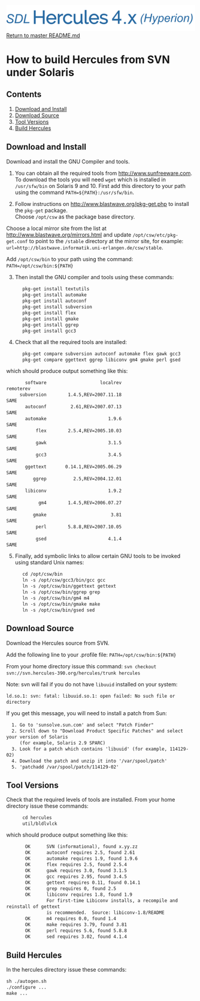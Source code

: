 ![test image](images/image_header_herculeshyperionSDL.png)
[Return to master README.md](../README.md)

# How to build Hercules from SVN under Solaris
## Contents

1. [Download and Install](#Download-and-Install)
2. [Download Source](#Download-Source)
3. [Tool Versions](#Tool-Versions)
4. [Build Hercules](#Build-Hercules)

## Download and Install

Download and install the GNU Compiler and tools.

1. You can obtain all the required tools from http://www.sunfreeware.com.
To download the tools you will need `wget` which is installed in `/usr/sfw/bin` on Solaris 9 and 10.
First add this directory to your path using the command `PATH=${PATH}:/usr/sfw/bin`.

2. Follow instructions on http://www.blastwave.org/pkg-get.php to install the `pkg-get` package.  
Choose `/opt/csw` as the package base directory.

Choose a local mirror site from the list at http://www.blastwave.org/mirrors.html and update `/opt/csw/etc/pkg-get.conf` to point to the `/stable` directory at the mirror site, for example: `url=http://blastwave.informatik.uni-erlangen.de/csw/stable`.
  
Add `/opt/csw/bin` to your path using the command: `PATH=/opt/csw/bin:${PATH}`
  
3. Then install the GNU compiler and tools using these commands:

```
      pkg-get install textutils
      pkg-get install automake
      pkg-get install autoconf
      pkg-get install subversion
      pkg-get install flex
      pkg-get install gmake
      pkg-get install ggrep
      pkg-get install gcc3
```

4. Check that all the required tools are installed:

```
      pkg-get compare subversion autoconf automake flex gawk gcc3
      pkg-get compare ggettext ggrep libiconv gm4 gmake perl gsed
```

which should produce output something like this:


```
       software                    localrev                   remoterev
     subversion        1.4.5,REV=2007.11.18                        SAME
       autoconf         2.61,REV=2007.07.13                        SAME
       automake                       1.9.6                        SAME
           flex        2.5.4,REV=2005.10.03                        SAME
           gawk                       3.1.5                        SAME
           gcc3                       3.4.5                        SAME
       ggettext       0.14.1,REV=2005.06.29                        SAME
          ggrep          2.5,REV=2004.12.01                        SAME
       libiconv                       1.9.2                        SAME
            gm4        1.4.5,REV=2006.07.27                        SAME
          gmake                        3.81                        SAME
           perl        5.8.8,REV=2007.10.05                        SAME
           gsed                       4.1.4                        SAME
```

5. Finally, add symbolic links to allow certain GNU tools to be invoked using standard Unix names:


```
      cd /opt/csw/bin
      ln -s /opt/csw/gcc3/bin/gcc gcc
      ln -s /opt/csw/bin/ggettext gettext
      ln -s /opt/csw/bin/ggrep grep
      ln -s /opt/csw/bin/gm4 m4
      ln -s /opt/csw/bin/gmake make
      ln -s /opt/csw/bin/gsed sed
```

## Download Source

Download the Hercules source from SVN.  

Add the following line to your .profile file: `PATH=/opt/csw/bin:${PATH}`
  
From your home directory issue this command: `svn checkout svn://svn.hercules-390.org/hercules/trunk hercules` 
 
Note: svn will fail if you do not have `libuuid` installed on your system: 
 
    ld.so.1: svn: fatal: libuuid.so.1: open failed: No such file or directory

If you get this message, you will need to install a patch from Sun:
  
      1. Go to 'sunsolve.sun.com' and select "Patch Finder"  
      2. Scroll down to "Download Product Specific Patches" and select your version of Solaris
         (for example, Solaris 2.9 SPARC)  
      3. Look for a patch which contains 'libuuid' (for example, 114129-02)  
      4. Download the patch and unzip it into '/var/spool/patch'  
      5. 'patchadd /var/spool/patch/114129-02'

## Tool Versions

Check that the required levels of tools are installed. From your home directory issue these commands: 
 
```
      cd hercules
      util/bldlvlck
```  

which should produce output something like this:

```
       OK      SVN (informational), found x.yy.zz
       OK      autoconf requires 2.5, found 2.61
       OK      automake requires 1.9, found 1.9.6
       OK      flex requires 2.5, found 2.5.4
       OK      gawk requires 3.0, found 3.1.5
       OK      gcc requires 2.95, found 3.4.5
       OK      gettext requires 0.11, found 0.14.1
       OK      grep requires 0, found 2.5
       OK      libiconv requires 1.8, found 1.9
               For first-time Libiconv installs, a recompile and reinstall of gettext
               is recommended.  Source: libiconv-1.8/README
       OK      m4 requires 0.0, found 1.4
       OK      make requires 3.79, found 3.81
       OK      perl requires 5.6, found 5.8.8
       OK      sed requires 3.02, found 4.1.4
```

## Build Hercules

In the hercules directory issue these commands:

```
sh ./autogen.sh
./configure ...
make ...
```
